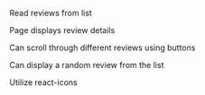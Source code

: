 Read reviews from list

Page displays review details

Can scroll through different reviews using buttons

Can display a random review from the list

Utilize react-icons